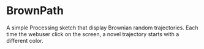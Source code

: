 BrownPath
=========

A simple Processing sketch that display Brownian random trajectories. Each time the webuser click on the screen, a novel trajectory starts with a different color.
